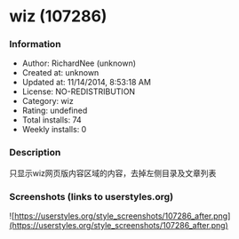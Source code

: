# wiz (107286)

### Information
- Author: RichardNee (unknown)
- Created at: unknown
- Updated at: 11/14/2014, 8:53:18 AM
- License: NO-REDISTRIBUTION
- Category: wiz
- Rating: undefined
- Total installs: 74
- Weekly installs: 0


### Description
只显示wiz网页版内容区域的内容，去掉左侧目录及文章列表


### Screenshots (links to userstyles.org)
![https://userstyles.org/style_screenshots/107286_after.png](https://userstyles.org/style_screenshots/107286_after.png)


